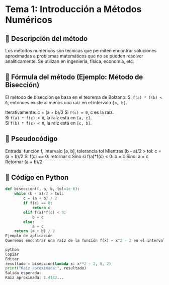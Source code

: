 # Tema 1: Introducción a Métodos Numéricos

## 📌 Descripción del método
Los métodos numéricos son técnicas que permiten encontrar soluciones aproximadas a problemas matemáticos que no se pueden resolver analíticamente. Se utilizan en ingeniería, física, economía, etc.

## 🧮 Fórmula del método (Ejemplo: Método de Bisección)
El método de bisección se basa en el teorema de Bolzano:
Si `f(a) * f(b) < 0`, entonces existe al menos una raíz en el intervalo `[a, b]`.

Iterativamente:
c = (a + b)/2
Si `f(c) = 0`, c es la raíz.  
Si `f(a) * f(c) < 0`, la raíz está en `[a, c]`.  
Si `f(b) * f(c) < 0`, la raíz está en `[c, b]`.

## 🧾 Pseudocódigo
Entrada: función f, intervalo [a, b], tolerancia tol
Mientras (b - a)/2 > tol:
c = (a + b)/2
Si f(c) == 0:
retornar c
Sino si f(a)*f(c) < 0:
b = c
Sino:
a = c
Retornar (a + b)/2

## 🐍 Código en Python

```python
def biseccion(f, a, b, tol=1e-6):
    while (b - a)/2 > tol:
        c = (a + b) / 2
        if f(c) == 0:
            return c
        elif f(a)*f(c) < 0:
            b = c
        else:
            a = c
    return (a + b) / 2
Ejemplo de aplicación
Queremos encontrar una raíz de la función f(x) = x^2 - 2 en el intervalo [0, 2]:

python
Copiar
Editar
resultado = biseccion(lambda x: x**2 - 2, 0, 2)
print("Raíz aproximada:", resultado)
Salida esperada:
Raíz aproximada: 1.4142...
